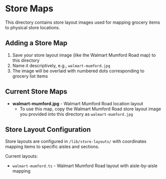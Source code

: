 # Store Maps

This directory contains store layout images used for mapping grocery items to physical store locations.

## Adding a Store Map

1. Save your store layout image (like the Walmart Mumford Road map) to this directory
2. Name it descriptively, e.g., `walmart-mumford.jpg`
3. The image will be overlaid with numbered dots corresponding to grocery list items

## Current Store Maps

- **walmart-mumford.jpg** - Walmart Mumford Road location layout
  - To use this map, copy the Walmart Mumford Road store layout image you provided into this directory as `walmart-mumford.jpg`
  
## Store Layout Configuration

Store layouts are configured in `/lib/store-layouts/` with coordinates mapping items to specific aisles and sections.

Current layouts:
- `walmart-mumford.ts` - Walmart Mumford Road layout with aisle-by-aisle mapping

